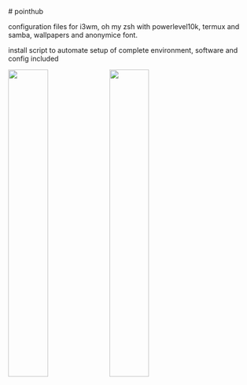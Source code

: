 <p># pointhub</p>
<p>configuration files for i3wm, oh my zsh with powerlevel10k,  termux and samba, wallpapers and anonymice font.</p>
<p>install script to automate setup of complete environment, software and config included</p>
<p><img width=40% src="https://user-images.githubusercontent.com/56166006/110395228-aef0c900-8065-11eb-8a2a-095722643956.png">
<img width=40% src="https://user-images.githubusercontent.com/56166006/110395288-c9c33d80-8065-11eb-9d1e-0c9e8c455b29.png">
</p>
